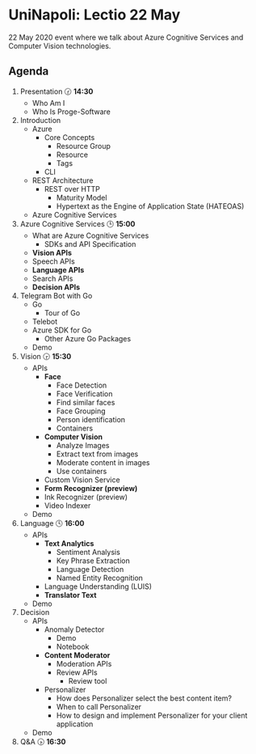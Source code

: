 # UniNapoli: Lectio 22 May

22 May 2020 event where we talk about Azure Cognitive Services and Computer Vision technologies.

## Agenda

1. Presentation :clock230: **14:30**
   - Who Am I
   - Who Is Proge-Software
1. Introduction
   - Azure
     - Core Concepts
       - Resource Group
       - Resource
       - Tags
     - CLI
   - REST Architecture
     - REST over HTTP
       - Maturity Model
       - Hypertext as the Engine of Application State (HATEOAS)
   - Azure Cognitive Services
1. Azure Cognitive Services :clock3: **15:00**
   - What are Azure Cognitive Services
     - SDKs and API Specification
   - **Vision APIs**
   - Speech APIs
   - **Language APIs**
   - Search APIs
   - **Decision APIs**
1. Telegram Bot with Go
   - Go
     - Tour of Go
   - Telebot
   - Azure SDK for Go
     - Other Azure Go Packages
   - Demo
1. Vision :clock330: **15:30**
   - APIs
     - **Face**
       - Face Detection
       - Face Verification
       - Find similar faces
       - Face Grouping
       - Person identification
       - Containers
     - **Computer Vision**
       - Analyze Images
       - Extract text from images
       - Moderate content in images
       - Use containers
     - Custom Vision Service
     - **Form Recognizer (preview)**
     - Ink Recognizer (preview)
     - Video Indexer
   - Demo
1. Language :clock4: **16:00**
   - APIs
     - **Text Analytics**
       - Sentiment Analysis
       - Key Phrase Extraction
       - Language Detection
       - Named Entity Recognition
     - Language Understanding (LUIS)
     - **Translator Text**
   - Demo
1. Decision
   - APIs
     - Anomaly Detector
       - Demo
       - Notebook
     - **Content Moderator**
       - Moderation APIs
       - Review APIs
         - Review tool
     - Personalizer
       - How does Personalizer select the best content item?
       - When to call Personalizer
       - How to design and implement Personalizer for your client application
   - Demo
1.  Q&A :clock430: **16:30**